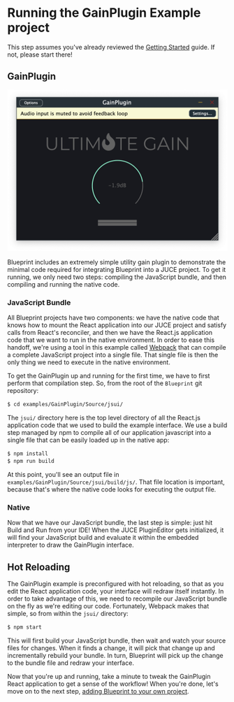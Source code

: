 # Running the GainPlugin Example project

This step assumes you've already reviewed the [Getting Started](Getting_Started.md) guide. If not,
please start there!

## GainPlugin

![Gain Plugin example project user interface](../_media/gainplugin.jpg)

Blueprint includes an extremely simple utility gain plugin to demonstrate the minimal
code required for integrating Blueprint into a JUCE project. To get it running,
we only need two steps: compiling the JavaScript bundle, and then compiling and
running the native code.

### JavaScript Bundle

All Blueprint projects have two components: we have the native code that knows how
to mount the React application into our JUCE project and satisfy calls from React's
reconciler, and then we have the React.js application code that we want to run in the
native environment. In order to ease this handoff, we're using a tool in this
example called [Webpack](https://webpack.js.org/) that can compile a complete JavaScript project into a single
file. That single file is then the only thing we need to execute in the native
environment.

To get the GainPlugin up and running for the first time, we have to first perform
that compilation step. So, from the root of the `Blueprint` git repository:

```bash
$ cd examples/GainPlugin/Source/jsui/
```

The `jsui/` directory here is the top level directory of all the
React.js application code that we used to build the example interface. 
We use a build step managed by npm to compile all of our application javascript
into a single file that can be easily loaded up in the native app:

```bash
$ npm install
$ npm run build
```

At this point, you'll see an output file in `examples/GainPlugin/Source/jsui/build/js/`. That file location is important, because that's where the native code looks for executing the output file.

### Native

Now that we have our JavaScript bundle, the last step is simple: just hit Build and
Run from your IDE! When the JUCE PluginEditor gets initialized, it will find your
JavaScript build and evaluate it within the embedded interpreter to draw the
GainPlugin interface.

## Hot Reloading

The GainPlugin example is preconfigured with hot reloading, so that as you edit
the React application code, your interface will redraw itself instantly. In order
to take advantage of this, we need to recompile our JavaScript bundle on the
fly as we're editing our code. Fortunately, Webpack makes that simple, so from
within the `jsui/` directory:

```bash
$ npm start
```

This will first build your JavaScript bundle, then wait and watch your source files
for changes. When it finds a change, it will pick that change up and incrementally
rebuild your bundle. In turn, Blueprint will pick up the change to the bundle file
and redraw your interface.

Now that you're up and running, take a minute to tweak the GainPlugin React
application to get a sense of the workflow! When you're done, let's move on to
the next step, [adding Blueprint to your own project](New_Project.md).
